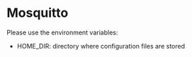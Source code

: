 # Mosquitto

Please use the environment variables:

* HOME_DIR: directory where configuration files are stored
